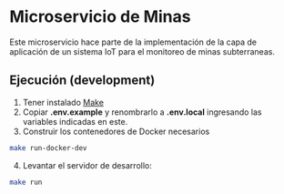 # Microservicio de Minas

Este microservicio hace parte de la implementación de la capa de aplicación de un sistema IoT para el monitoreo de minas subterraneas.

## Ejecución (development)

1. Tener instalado [Make](https://www.gnu.org/software/make/)
2. Copiar **.env.example** y renombrarlo a **.env.local** ingresando las variables indicadas en este.
3. Construir los contenedores de Docker necesarios

```bash
make run-docker-dev
```

4. Levantar el servidor de desarrollo:

```bash
make run
```
